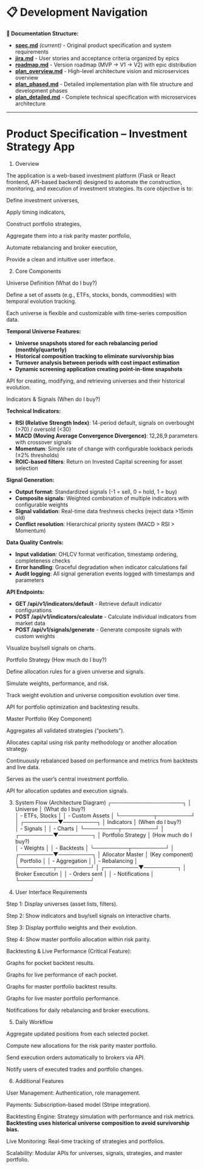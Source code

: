# 📋 Development Navigation

**📄 Documentation Structure:**
- **[spec.md](./spec.md)** *(current)* - Original product specification and system requirements
- **[jira.md](./jira.md)** - User stories and acceptance criteria organized by epics
- **[roadmap.md](./roadmap.md)** - Version roadmap (MVP → V1 → V2) with epic distribution
- **[plan_overview.md](./plan_overview.md)** - High-level architecture vision and microservices overview  
- **[plan_phased.md](./plan_phased.md)** - Detailed implementation plan with file structure and development phases
- **[plan_detailed.md](./plan_detailed.md)** - Complete technical specification with microservices architecture

---

# Product Specification – Investment Strategy App
1. Overview

The application is a web-based investment platform (Flask or React frontend, API-based backend) designed to automate the construction, monitoring, and execution of investment strategies.
Its core objective is to:

Define investment universes,

Apply timing indicators,

Construct portfolio strategies,

Aggregate them into a risk parity master portfolio,

Automate rebalancing and broker execution,

Provide a clean and intuitive user interface.

2. Core Components

Universe Definition (What do I buy?)

Define a set of assets (e.g., ETFs, stocks, bonds, commodities) with temporal evolution tracking.

Each universe is flexible and customizable with time-series composition data.

**Temporal Universe Features:**
- **Universe snapshots stored for each rebalancing period (monthly/quarterly)**
- **Historical composition tracking to eliminate survivorship bias**
- **Turnover analysis between periods with cost impact estimation**
- **Dynamic screening application creating point-in-time snapshots**

API for creating, modifying, and retrieving universes and their historical evolution.

Indicators & Signals (When do I buy?)

**Technical Indicators:**
- **RSI (Relative Strength Index)**: 14-period default, signals on overbought (>70) / oversold (<30)
- **MACD (Moving Average Convergence Divergence)**: 12,26,9 parameters with crossover signals
- **Momentum**: Simple rate of change with configurable lookback periods (±2% thresholds)
- **ROIC-based filters**: Return on Invested Capital screening for asset selection

**Signal Generation:**
- **Output format**: Standardized signals (-1 = sell, 0 = hold, 1 = buy)
- **Composite signals**: Weighted combination of multiple indicators with configurable weights
- **Signal validation**: Real-time data freshness checks (reject data >15min old)
- **Conflict resolution**: Hierarchical priority system (MACD > RSI > Momentum)

**Data Quality Controls:**
- **Input validation**: OHLCV format verification, timestamp ordering, completeness checks
- **Error handling**: Graceful degradation when indicator calculations fail
- **Audit logging**: All signal generation events logged with timestamps and parameters

**API Endpoints:**
- **GET /api/v1/indicators/default** - Retrieve default indicator configurations
- **POST /api/v1/indicators/calculate** - Calculate individual indicators from market data
- **POST /api/v1/signals/generate** - Generate composite signals with custom weights

Visualize buy/sell signals on charts.

Portfolio Strategy (How much do I buy?)

Define allocation rules for a given universe and signals.

Simulate weights, performance, and risk.

Track weight evolution and universe composition evolution over time.

API for portfolio optimization and backtesting results.

Master Portfolio (Key Component)

Aggregates all validated strategies (“pockets”).

Allocates capital using risk parity methodology or another allocation strategy.

Continuously rebalanced based on performance and metrics from backtests and live data.

Serves as the user’s central investment portfolio.

API for allocation updates and execution signals.

3. System Flow (Architecture Diagram)
   ┌───────────────────┐
   │ Universe          │  (What do I buy?)  
   │  - ETFs, Stocks   │
   │  - Custom Assets  │
   └─────────┬─────────┘
             │
   ┌─────────▼─────────┐
   │ Indicators         │ (When do I buy?)  
   │  - Signals         │
   │  - Charts          │
   └─────────┬─────────┘
             │
   ┌─────────▼─────────┐
   │ Portfolio Strategy │ (How much do I buy?)  
   │  - Weights         │
   │  - Backtests       │
   └─────────┬─────────┘
             │
   ┌─────────▼─────────┐
   │ Allocator Master │ (Key component)  
   │ Portfolio          │
   │  - Aggregation     │
   │  - Rebalancing     │
   └─────────┬─────────┘
             │
   ┌─────────▼─────────┐
   │ Broker Execution   │
   │  - Orders sent     │
   │  - Notifications  │
   └───────────────────┘

4. User Interface Requirements

Step 1: Display universes (asset lists, filters).

Step 2: Show indicators and buy/sell signals on interactive charts.

Step 3: Display portfolio weights and their evolution.

Step 4: Show master portfolio allocation within risk parity.

Backtesting & Live Performance (Critical Feature):

Graphs for pocket backtest results.

Graphs for live performance of each pocket.

Graphs for master portfolio backtest results.

Graphs for live master portfolio performance.

Notifications for daily rebalancing and broker executions.

5. Daily Workflow

Aggregate updated positions from each selected pocket.

Compute new allocations for the risk parity master portfolio.

Send execution orders automatically to brokers via API.

Notify users of executed trades and portfolio changes.

6. Additional Features

User Management: Authentication, role management.

Payments: Subscription-based model (Stripe integration).

Backtesting Engine: Strategy simulation with performance and risk metrics. **Backtesting uses historical universe composition to avoid survivorship bias.**

Live Monitoring: Real-time tracking of strategies and portfolios.

Scalability: Modular APIs for universes, signals, strategies, and master portfolio.